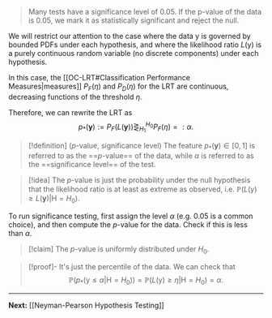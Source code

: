 > Many tests have a significance level of 0.05. If the p-value of the data is 0.05, we mark it as statistically significant and reject the null.

We will restrict our attention to the case where the data $\boldsymbol{\mathsf{y}}$ is governed by bounded PDFs under each hypothesis, and where the likelihood ratio $L(\boldsymbol{\mathsf{y}})$ is a purely continuous random variable (no discrete components) under each hypothesis.

In this case, the [[OC-LRT#Classification Performance Measures|measures]] $P_{F}(\eta)$ and $P_{D}(\eta)$ for the LRT are continuous, decreasing functions of the threshold $\eta$.

Therefore, we can rewrite the LRT as 
$$
p_{*}(\mathbf{y}):=P_{F}(L(\mathbf{y}))\mathop{\gtreqless}_{H_{1}}^{H_{0}}P_{F}(\eta)=:\alpha.
$$

> [!definition] ($p$-value, significance level)
> The feature $p_{*}(\mathbf{y})\in[0,1]$ is referred to as the ==$p$-value== of the data, while $\alpha$ is referred to as the ==significance level== of the test.

> [!idea]
> The $p$-value is just the probability under the null hypothesis that the likelihood ratio is at least as extreme as observed, i.e. $\mathbb{P}(L(\boldsymbol{\mathsf{y}})\geq L(\mathbf{y})|\mathsf{H}=H_{0})$.

To run significance testing, first assign the level $\alpha$ (e.g. 0.05 is a common choice), and then compute the $p$-value for the data. Check if this is less than $\alpha$.

> [!claim]
> The $p$-value is uniformly distributed under $H_{0}$.

> [!proof]-
> It's just the percentile of the data. We can check that
> $$
> \mathbb{P}(p_{*}(\boldsymbol{\mathsf{y}}\leq\alpha|\mathsf{H}=H_{0}))
> =\mathbb{P}(L(\boldsymbol{\mathsf{y}})\geq \eta|\mathsf{H}=H_{0})=\alpha.
> $$

---

**Next:** [[Neyman-Pearson Hypothesis Testing]]